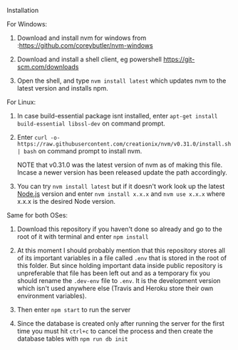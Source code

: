 Installation


For Windows:

1. Download and install nvm for windows from :https://github.com/coreybutler/nvm-windows

2. Download and install a shell client, eg powershell https://git-scm.com/downloads

3. Open the shell, and type ```nvm install latest``` which updates nvm to the latest version and installs npm.


For Linux:


1. In case build-essential package isnt installed, enter ```apt-get install build-essential libssl-dev``` on command prompt.

2. Enter ```curl -o- https://raw.githubusercontent.com/creationix/nvm/v0.31.0/install.sh | bash``` on command prompt to install nvm.

   NOTE that v0.31.0 was the latest version of nvm as of making this file. Incase a newer version has been released update the path accordingly.

3. You can try ```nvm install latest``` but if it doesn't work look up the latest [Node.js](https://nodejs.org/en/) version and enter ```nvm install x.x.x``` and ```nvm use x.x.x``` where x.x.x is the desired Node version.


Same for both OSes:

1. Download this repository if you haven't done so already and go to the root of it with terminal and enter ```npm install```

2. At this moment I should probably mention that this repository stores all of its important variables in a file called ```.env``` that is stored in the root of this folder. But since holding important data inside public repository is unpreferable that file has been left out and as a temporary fix you should rename the ```.dev-env``` file to ```.env```. It is the development version which isn't used anywhere else (Travis and Heroku store their own environment variables).

3. Then enter ```npm start``` to run the server

4. Since the database is created only after running the server for the first time you must hit ```ctrl+c``` to cancel the process and then create the database tables with ```npm run db init```

